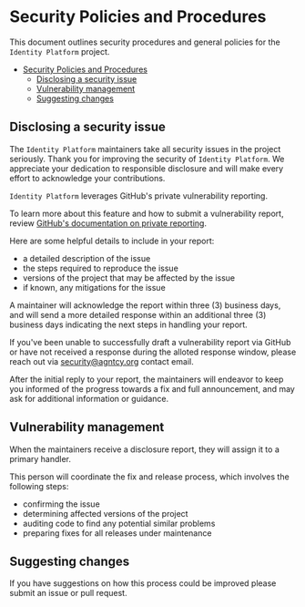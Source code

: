 # Security Policies and Procedures

This document outlines security procedures and general policies for the
`Identity Platform` project.

- [Security Policies and Procedures](#security-policies-and-procedures)
  - [Disclosing a security issue](#disclosing-a-security-issue)
  - [Vulnerability management](#vulnerability-management)
  - [Suggesting changes](#suggesting-changes)

## Disclosing a security issue

The `Identity Platform` maintainers take all security issues in the project
seriously. Thank you for improving the security of `Identity Platform`. We
appreciate your dedication to responsible disclosure and will make every effort
to acknowledge your contributions.

`Identity Platform` leverages GitHub's private vulnerability reporting.

To learn more about this feature and how to submit a vulnerability report,
review [GitHub's documentation on private reporting](https://docs.github.com/code-security/security-advisories/guidance-on-reporting-and-writing-information-about-vulnerabilities/privately-reporting-a-security-vulnerability).

Here are some helpful details to include in your report:

- a detailed description of the issue
- the steps required to reproduce the issue
- versions of the project that may be affected by the issue
- if known, any mitigations for the issue

A maintainer will acknowledge the report within three (3) business days, and
will send a more detailed response within an additional three (3) business days
indicating the next steps in handling your report.

If you've been unable to successfully draft a vulnerability report via GitHub or
have not received a response during the alloted response window, please reach out via
[security@agntcy.org](mailto:security@agntcy.org) contact email.

After the initial reply to your report, the maintainers will endeavor to keep
you informed of the progress towards a fix and full announcement, and may ask
for additional information or guidance.

## Vulnerability management

When the maintainers receive a disclosure report, they will assign it to a
primary handler.

This person will coordinate the fix and release process, which involves the
following steps:

- confirming the issue
- determining affected versions of the project
- auditing code to find any potential similar problems
- preparing fixes for all releases under maintenance

## Suggesting changes

If you have suggestions on how this process could be improved please submit an
issue or pull request.
